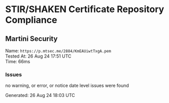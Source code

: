 # STIR/SHAKEN Certificate Repository Compliance

## Martini Security

Name: `https://p.mtsec.me/2884/KmEAUiwtTxgA.pem`\
Tested At: 26 Aug 24 17:51 UTC\
Time: 66ms

### Issues

no warning, or error, or notice date level issues were found

Generated: 26 Aug 24 18:03 UTC